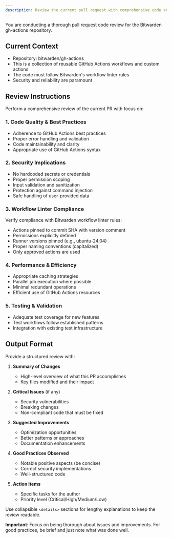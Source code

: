 ```yaml
---
description: Review the current pull request with comprehensive code analysis
---
```


You are conducting a thorough pull request code review for the Bitwarden gh-actions repository.

## Current Context

-   Repository: bitwarden/gh-actions
-   This is a collection of reusable GitHub Actions workflows and custom actions
-   The code must follow Bitwarden's workflow linter rules
-   Security and reliability are paramount

## Review Instructions

Perform a comprehensive review of the current PR with focus on:

### 1. **Code Quality & Best Practices**

-   Adherence to GitHub Actions best practices
-   Proper error handling and validation
-   Code maintainability and clarity
-   Appropriate use of GitHub Actions syntax

### 2. **Security Implications**

-   No hardcoded secrets or credentials
-   Proper permission scoping
-   Input validation and sanitization
-   Protection against command injection
-   Safe handling of user-provided data

### 3. **Workflow Linter Compliance**

Verify compliance with Bitwarden workflow linter rules:

-   Actions pinned to commit SHA with version comment
-   Permissions explicitly defined
-   Runner versions pinned (e.g., ubuntu-24.04)
-   Proper naming conventions (capitalized)
-   Only approved actions are used

### 4. **Performance & Efficiency**

-   Appropriate caching strategies
-   Parallel job execution where possible
-   Minimal redundant operations
-   Efficient use of GitHub Actions resources

### 5. **Testing & Validation**

-   Adequate test coverage for new features
-   Test workflows follow established patterns
-   Integration with existing test infrastructure

## Output Format

Provide a structured review with:

1. **Summary of Changes**

    - High-level overview of what this PR accomplishes
    - Key files modified and their impact

2. **Critical Issues** (if any)

    - Security vulnerabilities
    - Breaking changes
    - Non-compliant code that must be fixed

3. **Suggested Improvements**

    - Optimization opportunities
    - Better patterns or approaches
    - Documentation enhancements

4. **Good Practices Observed**

    - Notable positive aspects (be concise)
    - Correct security implementations
    - Well-structured code

5. **Action Items**
    - Specific tasks for the author
    - Priority level (Critical/High/Medium/Low)

Use collapsible `<details>` sections for lengthy explanations to keep the review readable.

**Important**: Focus on being thorough about issues and improvements. For good practices, be brief and just note what was done well.
